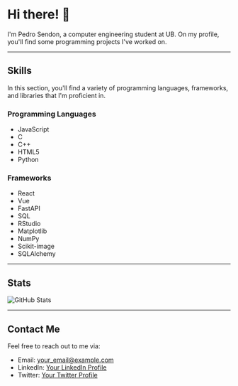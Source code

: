 # Hi there! 👋

I'm Pedro Sendon, a computer engineering student at UB. On my profile, you'll find some programming projects I've worked on.

---

## Skills

In this section, you'll find a variety of programming languages, frameworks, and libraries that I'm proficient in.

### Programming Languages
- JavaScript
- C
- C++
- HTML5
- Python

### Frameworks
- React
- Vue
- FastAPI
- SQL
- RStudio
- Matplotlib
- NumPy
- Scikit-image
- SQLAlchemy

---

## Stats

![GitHub Stats](https://github-readme-stats.vercel.app/api?username=your_username&show_icons=true)

---

## Contact Me

Feel free to reach out to me via:

- Email: your_email@example.com
- LinkedIn: [Your LinkedIn Profile](https://www.linkedin.com/in/your_profile)
- Twitter: [Your Twitter Profile](https://twitter.com/your_username)
